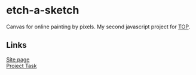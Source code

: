# etch-a-sketch
Canvas for online painting by pixels. My second javascript project for [TOP](https://www.theodinproject.com/).
## Links
[Site page](https://greatest-frog.github.io/etch-a-sketch/)  
[Project Task](https://www.theodinproject.com/lessons/foundations-etch-a-sketch)
